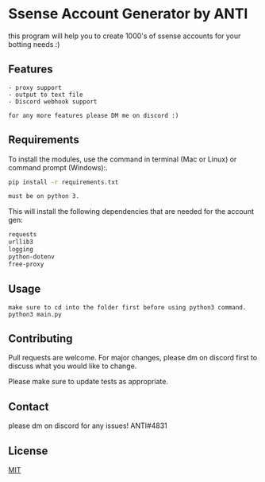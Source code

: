 # Ssense Account Generator by ANTI

this program will help you to create 1000's of ssense accounts for your botting needs :) 

## Features
```
- proxy support
- output to text file
- Discord webhook support

for any more features please DM me on discord :) 
```

## Requirements

To install the modules, use the command in terminal (Mac or Linux) or command prompt (Windows):.

```bash
pip install -r requirements.txt

must be on python 3.
```
This will install the following dependencies that are needed for the account gen:
```bash
requests
urllib3
logging
python-dotenv
free-proxy
```

## Usage

```
make sure to cd into the folder first before using python3 command.
python3 main.py
```

## Contributing
Pull requests are welcome. For major changes, please dm on discord first to discuss what you would like to change.

Please make sure to update tests as appropriate.

## Contact
please dm on discord for any issues! ANTI#4831

## License
[MIT](https://choosealicense.com/licenses/mit/)
